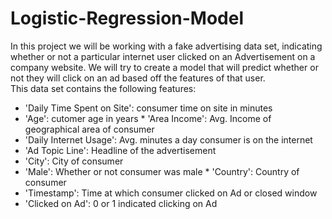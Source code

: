 # Logistic-Regression-Model
In this project we will be working with a fake advertising data set, indicating whether or not a particular internet user clicked on an Advertisement on a company website. We will try to create a model that will predict whether or not they will click on an ad based off the features of that user.  
This data set contains the following features:  
* 'Daily Time Spent on Site': consumer time on site in minutes 
* 'Age': cutomer age in years * 'Area Income': Avg. Income of geographical area of consumer 
* 'Daily Internet Usage': Avg. minutes a day consumer is on the internet 
* 'Ad Topic Line': Headline of the advertisement 
* 'City': City of consumer 
* 'Male': Whether or not consumer was male * 'Country': Country of consumer 
* 'Timestamp': Time at which consumer clicked on Ad or closed window 
* 'Clicked on Ad': 0 or 1 indicated clicking on Ad
